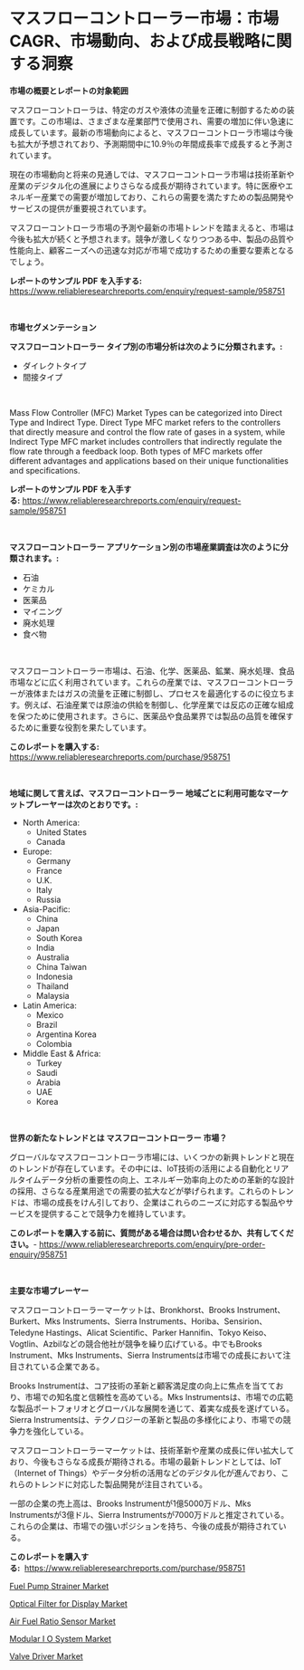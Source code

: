 <p><h1>マスフローコントローラー市場：市場CAGR、市場動向、および成長戦略に関する洞察</h1></p><p><strong>市場の概要とレポートの対象範囲</strong></p>
<p><p>マスフローコントローラは、特定のガスや液体の流量を正確に制御するための装置です。この市場は、さまざまな産業部門で使用され、需要の増加に伴い急速に成長しています。最新の市場動向によると、マスフローコントローラ市場は今後も拡大が予想されており、予測期間中に10.9％の年間成長率で成長すると予測されています。</p><p>現在の市場動向と将来の見通しでは、マスフローコントローラ市場は技術革新や産業のデジタル化の進展によりさらなる成長が期待されています。特に医療やエネルギー産業での需要が増加しており、これらの需要を満たすための製品開発やサービスの提供が重要視されています。</p><p>マスフローコントローラ市場の予測や最新の市場トレンドを踏まえると、市場は今後も拡大が続くと予想されます。競争が激しくなりつつある中、製品の品質や性能向上、顧客ニーズへの迅速な対応が市場で成功するための重要な要素となるでしょう。</p></p>
<p><strong>レポートのサンプル PDF を入手する:</strong> <a href="https://www.reliableresearchreports.com/enquiry/request-sample/958751">https://www.reliableresearchreports.com/enquiry/request-sample/958751</a></p>
<p>&nbsp;</p>
<p><strong>市場セグメンテーション</strong></p>
<p><strong>マスフローコントローラー タイプ別の市場分析は次のように分類されます。:</strong></p>
<p><ul><li>ダイレクトタイプ</li><li>間接タイプ</li></ul></p>
<p>&nbsp;</p>
<p><p>Mass Flow Controller (MFC) Market Types can be categorized into Direct Type and Indirect Type. Direct Type MFC market refers to the controllers that directly measure and control the flow rate of gases in a system, while Indirect Type MFC market includes controllers that indirectly regulate the flow rate through a feedback loop. Both types of MFC markets offer different advantages and applications based on their unique functionalities and specifications.</p></p>
<p><strong>レポートのサンプル PDF を入手する:</strong>&nbsp;<a href="https://www.reliableresearchreports.com/enquiry/request-sample/958751">https://www.reliableresearchreports.com/enquiry/request-sample/958751</a></p>
<p>&nbsp;</p>
<p><strong> マスフローコントローラー アプリケーション別の市場産業調査は次のように分類されます。:</strong></p>
<p><ul><li>石油</li><li>ケミカル</li><li>医薬品</li><li>マイニング</li><li>廃水処理</li><li>食べ物</li></ul></p>
<p>&nbsp;</p>
<p><p>マスフローコントローラー市場は、石油、化学、医薬品、鉱業、廃水処理、食品市場などに広く利用されています。これらの産業では、マスフローコントローラーが液体またはガスの流量を正確に制御し、プロセスを最適化するのに役立ちます。例えば、石油産業では原油の供給を制御し、化学産業では反応の正確な組成を保つために使用されます。さらに、医薬品や食品業界では製品の品質を確保するために重要な役割を果たしています。</p></p>
<p><strong>このレポートを購入する:</strong>&nbsp; <a href="https://www.reliableresearchreports.com/purchase/958751">https://www.reliableresearchreports.com/purchase/958751</a></p>
<p>&nbsp;</p>
<p><strong>地域に関して言えば、マスフローコントローラー 地域ごとに利用可能なマーケットプレーヤーは次のとおりです。:</strong></p>
<p><ul>
    <li>
        North America:
        <ul>
            <li>United States</li>
            <li>Canada</li>
        </ul>
    </li>
    <li>
        Europe:
        <ul>
            <li>Germany</li>
            <li>France</li>
            <li>U.K.</li>
            <li>Italy</li>
            <li>Russia</li>
        </ul>
    </li>
    <li>
        Asia-Pacific:
        <ul>
            <li>China</li>
            <li>Japan</li>
            <li>South Korea</li>
            <li>India</li>
            <li>Australia</li>
            <li>China Taiwan</li>
            <li>Indonesia</li>
            <li>Thailand</li>
            <li>Malaysia</li>
        </ul>
    </li>
    <li>
        Latin America:
        <ul>
            <li>Mexico</li>
            <li>Brazil</li>
            <li>Argentina Korea</li>
            <li>Colombia</li>
        </ul>
    </li>
    <li>
        Middle East & Africa:
        <ul>
            <li>Turkey</li>
            <li>Saudi</li>
            <li>Arabia</li>
            <li>UAE</li>
            <li>Korea</li>
        </ul>
    </li>
    </ul></p>
<p>&nbsp;</p>
<p><strong>世界の新たなトレンドとは マスフローコントローラー 市場？</strong></p>
<p><p>グローバルなマスフローコントローラ市場には、いくつかの新興トレンドと現在のトレンドが存在しています。その中には、IoT技術の活用による自動化とリアルタイムデータ分析の重要性の向上、エネルギー効率向上のための革新的な設計の採用、さらなる産業用途での需要の拡大などが挙げられます。これらのトレンドは、市場の成長をけん引しており、企業はこれらのニーズに対応する製品やサービスを提供することで競争力を維持しています。</p></p>
<p><strong>このレポートを購入する前に、質問がある場合は問い合わせるか、共有してください。</strong>- <a href="https://www.reliableresearchreports.com/enquiry/pre-order-enquiry/958751">https://www.reliableresearchreports.com/enquiry/pre-order-enquiry/958751</a></p>
<p>&nbsp;</p>
<p><strong>主要な市場プレーヤー</strong></p>
<p><p>マスフローコントローラーマーケットは、Bronkhorst、Brooks Instrument、Burkert、Mks Instruments、Sierra Instruments、Horiba、Sensirion、Teledyne Hastings、Alicat Scientific、Parker Hannifin、Tokyo Keiso、Vogtlin、Azbilなどの競合他社が競争を繰り広げている。中でもBrooks Instrument、Mks Instruments、Sierra Instrumentsは市場での成長において注目されている企業である。</p><p>Brooks Instrumentは、コア技術の革新と顧客満足度の向上に焦点を当てており、市場での知名度と信頼性を高めている。Mks Instrumentsは、市場での広範な製品ポートフォリオとグローバルな展開を通じて、着実な成長を遂げている。Sierra Instrumentsは、テクノロジーの革新と製品の多様化により、市場での競争力を強化している。</p><p>マスフローコントローラーマーケットは、技術革新や産業の成長に伴い拡大しており、今後もさらなる成長が期待される。市場の最新トレンドとしては、IoT（Internet of Things）やデータ分析の活用などのデジタル化が進んでおり、これらのトレンドに対応した製品開発が注目されている。</p><p>一部の企業の売上高は、Brooks Instrumentが1億5000万ドル、Mks Instrumentsが3億ドル、Sierra Instrumentsが7000万ドルと推定されている。これらの企業は、市場での強いポジションを持ち、今後の成長が期待されている。</p></p>
<p><strong>このレポートを購入する:</strong>&nbsp;&nbsp;<a href="https://www.reliableresearchreports.com/purchase/958751">https://www.reliableresearchreports.com/purchase/958751</a></p>
<p><p><a href="https://military-diascia-e68.notion.site/Fuel-Pump-Strainer-Market-Dynamics-2024-2031-Also-about-Its-Market-Trends-Projections-and-Opportu-0ccadac7133b4aafadad1195988bcabe">Fuel Pump Strainer Market</a></p><p><a href="https://view.publitas.com/reportprime-1/optical-filter-for-display-market-research-report-forecasted-for-period-from-2024-2031-by-market-type-market-application-and-region/">Optical Filter for Display Market</a></p><p><a href="https://sudsy-motorcycle-bbc.notion.site/Air-Fuel-Ratio-Sensor-Market-Provides-Detailed-Segmentation-of-this-Market-based-on-Type-Applicatio-3f4bfa3648b5475e95797f549f5e83a8">Air Fuel Ratio Sensor Market</a></p><p><a href="https://github.com/johnbach50/Market-Research-Report-List-2/blob/main/modular-i-o-system-market.md">Modular I O System Market</a></p><p><a href="https://github.com/pjcfca/Market-Research-Report-List-1/blob/main/valve-driver-market.md">Valve Driver Market</a></p></p>